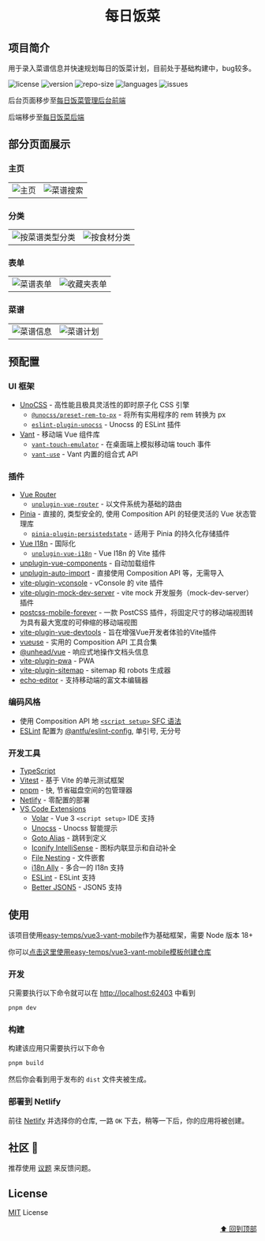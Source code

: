 <div id="top" align="center">
<h1 align="center">每日饭菜</h1>
</div>

## 项目简介

用于录入菜谱信息并快速规划每日的饭菜计划，目前处于基础构建中，bug较多。

<p>
<img src="https://img.shields.io/github/license/insectmk/daily-meals-h5" alt="license" />
<img src="https://img.shields.io/github/package-json/v/insectmk/daily-meals-h5" alt="version" />
<img src="https://img.shields.io/github/repo-size/insectmk/daily-meals-h5" alt="repo-size" />
<img src="https://img.shields.io/github/languages/top/insectmk/daily-meals-h5" alt="languages" />
<img src="https://img.shields.io/github/issues-closed/insectmk/daily-meals-h5" alt="issues" />
</p>

后台页面移步至[每日饭菜管理后台前端](https://github.com/insectmk/daily-meals-ui)

后端移步至[每日饭菜后端](https://github.com/insectmk/daily-meals)

## 部分页面展示

### 主页

<table>
<tr>
<td>
<img src="./README.assets/image-20250527093952424.png" alt="主页"  />
</td>
<td>
<img src="./README.assets/image-20250527095409068.png" alt="菜谱搜索" />
</td>
</tr>
</table>

### 分类

<table>
<tr>
<td>
<img src="./README.assets/image-20250527094046527.png" alt="按菜谱类型分类"  />
</td>
<td>
<img src="./README.assets/image-20250527094100943.png" alt="按食材分类" />
</td>
</tr>
</table>

### 表单

<table>
<tr>
<td>
<img src="./README.assets/image-20250527100106891.png" alt="菜谱表单"  />
</td>
<td>
<img src="./README.assets/image-20250527100224366.png" alt="收藏夹表单" />
</td>
</tr>
</table>

### 菜谱

<table>
<tr>
<td>
<img src="./README.assets/image-20250527100540115.png" alt="菜谱信息"  />
</td>
<td>
<img src="./README.assets/image-20250527100559183.png" alt="菜谱计划" />
</td>
</tr>
</table>

## 预配置

### UI 框架

- [UnoCSS](https://github.com/antfu/unocss) - 高性能且极具灵活性的即时原子化 CSS 引擎
  - [`@unocss/preset-rem-to-px`](https://github.com/unocss/unocss/tree/main/packages/preset-rem-to-px) - 将所有实用程序的 rem 转换为 px
  - [`eslint-plugin-unocss`](https://github.com/devunt/eslint-plugin-unocss) - Unocss 的 ESLint 插件
- [Vant](https://github.com/youzan/vant) - 移动端 Vue 组件库
  - [`vant-touch-emulator`](https://github.com/youzan/vant/tree/main/packages/vant-touch-emulator) - 在桌面端上模拟移动端 touch 事件
  - [`vant-use`](https://github.com/youzan/vant/tree/main/packages/vant-use) - Vant 内置的组合式 API

### 插件

- [Vue Router](https://github.com/vuejs/router)
  - [`unplugin-vue-router`](https://github.com/posva/unplugin-vue-router) - 以文件系统为基础的路由
- [Pinia](https://pinia.vuejs.org) - 直接的, 类型安全的, 使用 Composition API 的轻便灵活的 Vue 状态管理库
  - [`pinia-plugin-persistedstate`](https://github.com/prazdevs/pinia-plugin-persistedstate) -  适用于 Pinia 的持久化存储插件
- [Vue I18n](https://github.com/intlify/vue-i18n-next) - 国际化
  - [`unplugin-vue-i18n`](https://github.com/intlify/bundle-tools/tree/main/packages/unplugin-vue-i18n) - Vue I18n 的 Vite 插件
- [unplugin-vue-components](https://github.com/antfu/unplugin-vue-components) - 自动加载组件
- [unplugin-auto-import](https://github.com/antfu/unplugin-auto-import) - 直接使用 Composition API 等，无需导入
- [vite-plugin-vconsole](https://github.com/vadxq/vite-plugin-vconsole) - vConsole 的 vite 插件
- [vite-plugin-mock-dev-server](https://github.com/pengzhanbo/vite-plugin-mock-dev-server) - vite mock 开发服务（mock-dev-server）插件
- [postcss-mobile-forever](https://github.com/wswmsword/postcss-mobile-forever) - 一款 PostCSS 插件，将固定尺寸的移动端视图转为具有最大宽度的可伸缩的移动端视图
- [vite-plugin-vue-devtools](https://github.com/vuejs/devtools-next) - 旨在增强Vue开发者体验的Vite插件
- [vueuse](https://github.com/antfu/vueuse) - 实用的 Composition API 工具合集
- [@unhead/vue](https://github.com/unjs/unhead) - 响应式地操作文档头信息
- [vite-plugin-pwa](https://github.com/antfu/vite-plugin-pwa) - PWA
- [vite-plugin-sitemap](https://github.com/jbaubree/vite-plugin-sitemap) - sitemap 和 robots 生成器
- [echo-editor](https://github.com/Seedsa/echo-editor) - 支持移动端的富文本编辑器

### 编码风格

- 使用 Composition API 地 [`<script setup>` SFC 语法](https://github.com/vuejs/rfcs/pull/227)
- [ESLint](https://eslint.org/) 配置为 [@antfu/eslint-config](https://github.com/antfu/eslint-config), 单引号, 无分号

### 开发工具

- [TypeScript](https://www.typescriptlang.org/)
- [Vitest](https://github.com/vitest-dev/vitest) - 基于 Vite 的单元测试框架
- [pnpm](https://pnpm.js.org/) - 快, 节省磁盘空间的包管理器
- [Netlify](https://www.netlify.com/) - 零配置的部署
- [VS Code Extensions](./.vscode/extensions.json)
  - [Volar](https://marketplace.visualstudio.com/items?itemName=Vue.volar) - Vue 3 `<script setup>` IDE 支持
  - [Unocss](https://marketplace.visualstudio.com/items?itemName=antfu.unocss) - Unocss 智能提示
  - [Goto Alias](https://marketplace.visualstudio.com/items?itemName=antfu.goto-alias) - 跳转到定义
  - [Iconify IntelliSense](https://marketplace.visualstudio.com/items?itemName=antfu.iconify) - 图标内联显示和自动补全
  - [File Nesting](https://marketplace.visualstudio.com/items?itemName=antfu.file-nesting) - 文件嵌套
  - [i18n Ally](https://marketplace.visualstudio.com/items?itemName=lokalise.i18n-ally) - 多合一的 I18n 支持
  - [ESLint](https://marketplace.visualstudio.com/items?itemName=dbaeumer.vscode-eslint) - ESLint 支持
  - [Better JSON5](https://marketplace.visualstudio.com/items?itemName=blueglassblock.better-json5) - JSON5 支持

## 使用

该项目使用[easy-temps/vue3-vant-mobile](https://github.com/easy-temps/vue3-vant-mobile)作为基础框架，需要 Node 版本 18+

你可以[点击这里使用easy-temps/vue3-vant-mobile模板创建仓库](https://github.com/easy-temps/vue3-vant-mobile/generate)

### 开发

只需要执行以下命令就可以在 <http://localhost:62403> 中看到

```bash
pnpm dev
```

### 构建

构建该应用只需要执行以下命令

```bash
pnpm build
```

然后你会看到用于发布的 `dist` 文件夹被生成。

### 部署到 Netlify

前往 [Netlify](https://app.netlify.com/start) 并选择你的仓库, 一路 `OK` 下去，稍等一下后，你的应用将被创建。

## 社区 👏

推荐使用 [议题](https://github.com/insectmk/daily-meals-h5/issues) 来反馈问题。

## License

[MIT](./LICENSE) License

<p align="right">
  <a href="#top">⬆️ 回到顶部</a>
</p>
